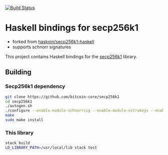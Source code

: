 [![Build Status](https://travis-ci.org/prolic/secp256k1-schnorr.svg?branch=master)](https://travis-ci.org/prolic/secp256k1-schnorr)

# Haskell bindings for secp256k1

- forked from [haskoin/secp256k1-haskell](https://github.com/haskoin/secp256k1-haskell)
- supports schnorr signatures

This project contains Haskell bindings for the
[secp256k1](https://github.com/bitcoin-core/secp256k1) library.

## Building

### Secp256k1 dependency

```bash
git clone https://github.com/bitcoin-core/secp256k1
cd secp256k1
./autogen.sh
./configure --enable-module-schnorrsig --enable-module-extrakeys --enable-module-ecdh --enable-experimental
make
sudo make install
```

### This library

```bash
stack build
LD_LIBRARY_PATH=/usr/local/lib stack test
```
